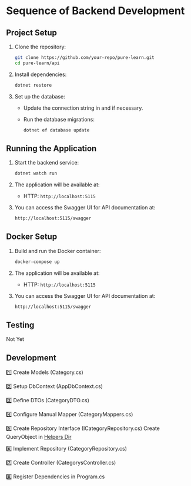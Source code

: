 # Sequence of Backend Development

## Project Setup

1. Clone the repository:

    ```sh
    git clone https://github.com/your-repo/pure-learn.git
    cd pure-learn/api
    ```

2. Install dependencies:

    ```sh
    dotnet restore
    ```

3. Set up the database:
    - Update the connection string in  and  if necessary.
    - Run the database migrations:

        ```sh
        dotnet ef database update
        ```

## Running the Application

1. Start the backend service:

    ```sh
    dotnet watch run
    ```

2. The application will be available at:
    - HTTP: `http://localhost:5115`

3. You can access the Swagger UI for API documentation at:
 
    ```sh
    http://localhost:5115/swagger
    ```

## Docker Setup

1. Build and run the Docker container:
  
    ```sh
    docker-compose up 
    ```

2. The application will be available at:
    - HTTP: `http://localhost:5115`

3. You can access the Swagger UI for API documentation at:

    ```sh
    http://localhost:5115/swagger
    ```

## Testing

Not Yet

## Development 

1️⃣ Create Models (Category.cs)

2️⃣ Setup DbContext (AppDbContext.cs)

3️⃣ Define DTOs (CategoryDTO.cs)

4️⃣ Configure Manual Mapper (CategoryMappers.cs)

5️⃣ Create Repository Interface (ICategoryRepository.cs)
    Create QueryObject in [Helpers Dir](Helpers)

6️⃣ Implement Repository (CategoryRepository.cs)

7️⃣ Create Controller (CategorysController.cs)

8️⃣ Register Dependencies in Program.cs
